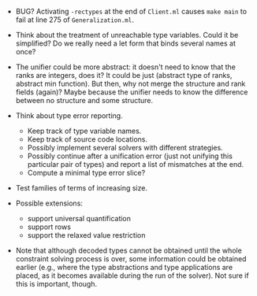 * BUG? Activating `-rectypes` at the end of `Client.ml` causes `make main` to
  fail at line 275 of `Generalization.ml`.

* Think about the treatment of unreachable type variables. Could it
  be simplified? Do we really need a let form that binds several names at once?

* The unifier could be more abstract: it doesn't need to know that the ranks
  are integers, does it? It could be just (abstract type of ranks, abstract
  min function). But then, why not merge the structure and rank fields
  (again)? Maybe because the unifier needs to know the difference between no
  structure and some structure.

* Think about type error reporting.
  - Keep track of type variable names.
  - Keep track of source code locations.
  - Possibly implement several solvers with different strategies.
  - Possibly continue after a unification error (just not unifying this
    particular pair of types) and report a list of mismatches at the end.
  - Compute a minimal type error slice?

* Test families of terms of increasing size.

* Possible extensions:
  - support universal quantification
  - support rows
  - support the relaxed value restriction

* Note that although decoded types cannot be obtained until the whole constraint
  solving process is over, some information could be obtained earlier (e.g.,
  where the type abstractions and type applications are placed, as it becomes
  available during the run of the solver). Not sure if this is important, though.
